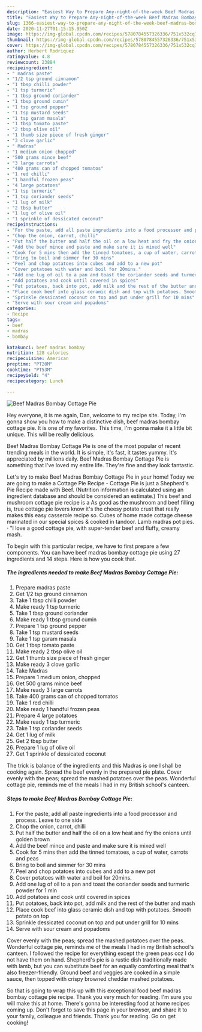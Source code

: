 ```yaml
---
description: "Easiest Way to Prepare Any-night-of-the-week Beef Madras Bombay Cottage Pie"
title: "Easiest Way to Prepare Any-night-of-the-week Beef Madras Bombay Cottage Pie"
slug: 1366-easiest-way-to-prepare-any-night-of-the-week-beef-madras-bombay-cottage-pie
date: 2020-11-27T01:15:15.950Z
image: https://img-global.cpcdn.com/recipes/5780784557326336/751x532cq70/beef-madras-bombay-cottage-pie-recipe-main-photo.jpg
thumbnail: https://img-global.cpcdn.com/recipes/5780784557326336/751x532cq70/beef-madras-bombay-cottage-pie-recipe-main-photo.jpg
cover: https://img-global.cpcdn.com/recipes/5780784557326336/751x532cq70/beef-madras-bombay-cottage-pie-recipe-main-photo.jpg
author: Herbert Rodriquez
ratingvalue: 4.8
reviewcount: 23884
recipeingredient:
- " madras paste"
- "1/2 tsp ground cinnamon"
- "1 tbsp chilli powder"
- "1 tsp turmeric"
- "1 tbsp ground coriander"
- "1 tbsp ground cumin"
- "1 tsp ground pepper"
- "1 tsp mustard seeds"
- "1 tsp garam masala"
- "1 tbsp tomato paste"
- "2 tbsp olive oil"
- "1 thumb size piece of fresh ginger"
- "3 clove garlic"
- " Madras"
- "1 medium onion chopped"
- "500 grams mince beef"
- "3 large carrots"
- "400 grams can of chopped tomatos"
- "1 red chilli"
- "1 handful frozen peas"
- "4 large potatoes"
- "1 tsp turmeric"
- "1 tsp coriander seeds"
- "1 lug of milk"
- "2 tbsp butter"
- "1 lug of olive oil"
- "1 sprinkle of dessicated coconut"
recipeinstructions:
- "For the paste, add all paste ingredients into a food processor and process. Leave to one side"
- "Chop the onion, carrot, chilli"
- "Put half the butter and half the oil on a low heat and fry the onions until golden brown"
- "Add the beef mince and paste and make sure it is mixed well"
- "Cook for 5 mins then add the tinned tomatoes, a cup of water, carrots and peas"
- "Bring to boil and simmer for 30 mins"
- "Peel and chop potatoes into cubes and add to a new pot"
- "Cover potatoes with water and boil for 20mins."
- "Add one lug of oil to a pan and toast the coriander seeds and turmeric powder for 1 min"
- "Add potatoes and cook until covered in spices"
- "Put potatoes, back into pot, add milk and the rest of the butter and mash"
- "Place cook beef into glass ceramic dish and top with potatoes. Smooth potato on top"
- "Sprinkle dessicated coconut on top and put under grill for 10 mins"
- "Serve with sour cream and popadoms"
categories:
- Recipe
tags:
- beef
- madras
- bombay

katakunci: beef madras bombay 
nutrition: 128 calories
recipecuisine: American
preptime: "PT20M"
cooktime: "PT53M"
recipeyield: "4"
recipecategory: Lunch

---
```



![Beef Madras Bombay Cottage Pie](https://img-global.cpcdn.com/recipes/5780784557326336/751x532cq70/beef-madras-bombay-cottage-pie-recipe-main-photo.jpg)

Hey everyone, it is me again, Dan, welcome to my recipe site. Today, I'm gonna show you how to make a distinctive dish, beef madras bombay cottage pie. It is one of my favorites. This time, I'm gonna make it a little bit unique. This will be really delicious.

Beef Madras Bombay Cottage Pie is one of the most popular of recent trending meals in the world. It is simple, it's fast, it tastes yummy. It's appreciated by millions daily. Beef Madras Bombay Cottage Pie is something that I've loved my entire life. They're fine and they look fantastic.

Let&#39;s try to make Beef Madras Bombay Cottage Pie in your home! Today we are going to make a Cottage Pie Recipe - Cottage Pie is just a Shepherd&#39;s Pie Recipe made with Beef. (Nutrition information is calculated using an ingredient database and should be considered an estimate.) This beef and mushroom cottage pie recipe is a As good as the mushroom and beef filling is, true cottage pie lovers know it&#39;s the cheesy potato crust that really makes this easy casserole recipe so. Cubes of home made cottage cheese marinated in our special spices &amp; cooked in tandoor. Lamb madras pot pies. · &#34;I love a good cottage pie, with super-tender beef and fluffy, creamy mash.


To begin with this particular recipe, we have to first prepare a few components. You can have beef madras bombay cottage pie using 27 ingredients and 14 steps. Here is how you cook that.

<!--inarticleads1-->

##### The ingredients needed to make Beef Madras Bombay Cottage Pie:

1. Prepare  madras paste
1. Get 1/2 tsp ground cinnamon
1. Take 1 tbsp chilli powder
1. Make ready 1 tsp turmeric
1. Take 1 tbsp ground coriander
1. Make ready 1 tbsp ground cumin
1. Prepare 1 tsp ground pepper
1. Take 1 tsp mustard seeds
1. Take 1 tsp garam masala
1. Get 1 tbsp tomato paste
1. Make ready 2 tbsp olive oil
1. Get 1 thumb size piece of fresh ginger
1. Make ready 3 clove garlic
1. Take  Madras
1. Prepare 1 medium onion, chopped
1. Get 500 grams mince beef
1. Make ready 3 large carrots
1. Take 400 grams can of chopped tomatos
1. Take 1 red chilli
1. Make ready 1 handful frozen peas
1. Prepare 4 large potatoes
1. Make ready 1 tsp turmeric
1. Take 1 tsp coriander seeds
1. Get 1 lug of milk
1. Get 2 tbsp butter
1. Prepare 1 lug of olive oil
1. Get 1 sprinkle of dessicated coconut


The trick is balance of the ingredients and this Madras is one I shall be cooking again. Spread the beef evenly in the prepared pie plate. Cover evenly with the peas; spread the mashed potatoes over the peas. Wonderful cottage pie, reminds me of the meals I had in my British school&#39;s canteen. 

<!--inarticleads2-->

##### Steps to make Beef Madras Bombay Cottage Pie:

1. For the paste, add all paste ingredients into a food processor and process. Leave to one side
1. Chop the onion, carrot, chilli
1. Put half the butter and half the oil on a low heat and fry the onions until golden brown
1. Add the beef mince and paste and make sure it is mixed well
1. Cook for 5 mins then add the tinned tomatoes, a cup of water, carrots and peas
1. Bring to boil and simmer for 30 mins
1. Peel and chop potatoes into cubes and add to a new pot
1. Cover potatoes with water and boil for 20mins.
1. Add one lug of oil to a pan and toast the coriander seeds and turmeric powder for 1 min
1. Add potatoes and cook until covered in spices
1. Put potatoes, back into pot, add milk and the rest of the butter and mash
1. Place cook beef into glass ceramic dish and top with potatoes. Smooth potato on top
1. Sprinkle dessicated coconut on top and put under grill for 10 mins
1. Serve with sour cream and popadoms


Cover evenly with the peas; spread the mashed potatoes over the peas. Wonderful cottage pie, reminds me of the meals I had in my British school&#39;s canteen. I followed the recipe for everything except the green peas coz I do not have them on hand. Shepherd&#39;s pie is a rustic dish traditionally made with lamb, but you can substitute beef for an equally comforting meal that&#39;s also freezer-friendly. Ground beef and veggies are cooked in a simple sauce, then topped with crispy browned cheddar mashed potatoes. 

So that is going to wrap this up with this exceptional food beef madras bombay cottage pie recipe. Thank you very much for reading. I'm sure you will make this at home. There's gonna be interesting food at home recipes coming up. Don't forget to save this page in your browser, and share it to your family, colleague and friends. Thank you for reading. Go on get cooking!
